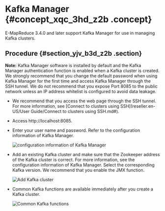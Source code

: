 # Kafka Manager {#concept_xqc_3hd_z2b .concept}

E-MapReduce 3.4.0 and later support Kafka Manager for use in managing Kafka clusters.

## Procedure {#section_yjv_b3d_z2b .section}

**Note:** Kafka Manager software is installed by default and the Kafka Manager authentication function is enabled when a Kafka cluster is created. We strongly recommend that you change the default password when using Kafka Manager for the first time and access Kafka Manager through the SSH tunnel. We do not recommend that you expose Port 8085 to the public network unless an IP address whitelist is configured to avoid data leakage.

-   We recommend that you access the web page through the SSH tunnel. For more information, see [Connect to clusters using SSH](reseller.en-US/User Guide/Connect to clusters using SSH.md#).
-   Access http://localhost:8085.
-   Enter your user name and password. Refer to the configuration information of Kafka Manager.

    ![configuration information of Kafka Manager](http://static-aliyun-doc.oss-cn-hangzhou.aliyuncs.com/assets/img/17903/154770956210849_en-US.png)

-   Add an existing Kafka cluster and make sure that the Zookeeper address of the Kafka cluster is correct. For more information, see the configuration information of Kafka Manager. Select the corresponding Kafka version. We recommend that you enable the JMX function.

    ![Add Kafka cluster](http://static-aliyun-doc.oss-cn-hangzhou.aliyuncs.com/assets/img/17903/154770956210850_en-US.png)

-   Common Kafka functions are available immediately after you create a Kafka cluster.

    ![Common Kafka functions](http://static-aliyun-doc.oss-cn-hangzhou.aliyuncs.com/assets/img/17903/154770956210851_en-US.png)


